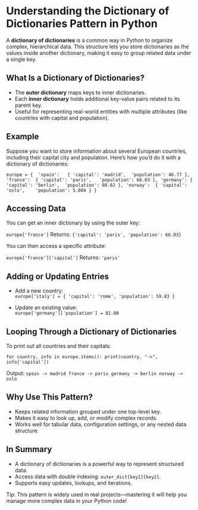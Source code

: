 # Understanding the Dictionary of Dictionaries Pattern in Python

A **dictionary of dictionaries** is a common way in Python to organize complex, hierarchical data. This structure lets you store dictionaries as the values inside another dictionary, making it easy to group related data under a single key.

## What Is a Dictionary of Dictionaries?

- The **outer dictionary** maps keys to inner dictionaries.
- Each **inner dictionary** holds additional key-value pairs related to its parent key.
- Useful for representing real-world entities with multiple attributes (like countries with capital and population).

## Example

Suppose you want to store information about several European countries, including their capital city and population. Here’s how you’d do it with a dictionary of dictionaries:

``europe = { 
    'spain':   { 'capital': 'madrid',  'population': 46.77 },
    'france':  { 'capital': 'paris',   'population': 66.03 },
    'germany': { 'capital': 'berlin',  'population': 80.62 },
    'norway':  { 'capital': 'oslo',    'population': 5.084 }
}``

## Accessing Data

You can get an inner dictionary by using the outer key:

``europe['france']``
Returns: ``{'capital': 'paris', 'population': 66.03}``

You can then access a specific attribute:

``europe['france']['capital']``
Returns: ``'paris'``

## Adding or Updating Entries

- Add a new country:  
  ``europe['italy'] = { 'capital': 'rome', 'population': 59.83 }``

- Update an existing value:  
  ``europe['germany']['population'] = 81.00``

## Looping Through a Dictionary of Dictionaries

To print out all countries and their capitals:

``for country, info in europe.items():
    print(country, "->", info['capital'])``

Output:
``spain -> madrid
france -> paris
germany -> berlin
norway -> oslo``

## Why Use This Pattern?

- Keeps related information grouped under one top-level key.
- Makes it easy to look up, add, or modify complex records.
- Works well for tabular data, configuration settings, or any nested data structure.

## In Summary

* A dictionary of dictionaries is a powerful way to represent structured data.
* Access data with double indexing: ``outer_dict[key1][key2]``.
* Supports easy updates, lookups, and iterations.

Tip: This pattern is widely used in real projects—mastering it will help you manage more complex data in your Python code!
